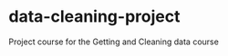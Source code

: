 data-cleaning-project
=====================

Project course for the Getting and Cleaning data course
